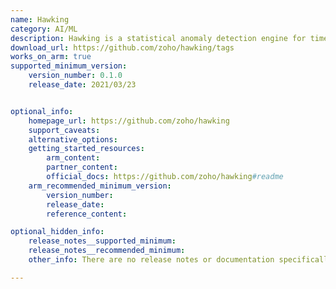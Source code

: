 ```yaml
---
name: Hawking
category: AI/ML
description: Hawking is a statistical anomaly detection engine for time-series data that provides REST APIs for detecting outliers based on historical patterns.
download_url: https://github.com/zoho/hawking/tags
works_on_arm: true
supported_minimum_version:
    version_number: 0.1.0
    release_date: 2021/03/23


optional_info:
    homepage_url: https://github.com/zoho/hawking
    support_caveats:
    alternative_options:
    getting_started_resources:
        arm_content:
        partner_content:
        official_docs: https://github.com/zoho/hawking#readme
    arm_recommended_minimum_version:
        version_number:
        release_date:
        reference_content:

optional_hidden_info:
    release_notes__supported_minimum:
    release_notes__recommended_minimum:
    other_info: There are no release notes or documentation specifically for Linux/Arm64 available on the GitHub repository.However, since a pom.xml file is provided, the initial version 0.1.0 can be built and tested on Arm using mvn clean install.

---
```

